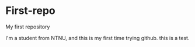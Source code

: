 # First-repo
My first repository

I'm a student from NTNU, and this is my first time trying github. this is a test.
